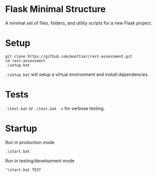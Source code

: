 # Flask Minimal Structure
A minimal set of files, folders, and utility scripts for a new Flask project.

# Setup
```
git clone https://github.com/moottier/rest-assessment.git
cd rest-assessment
.\setup.bat
```

`.\setup.bat` will setup a virtual environment and install dependencies.

# Tests
`.\test.bat` or `.\test.bat -v` for verbose testing.

# Startup
Run in production mode
```
.\start.bat
```

Run in testing/development mode
```
'\start.bat TEST
```
